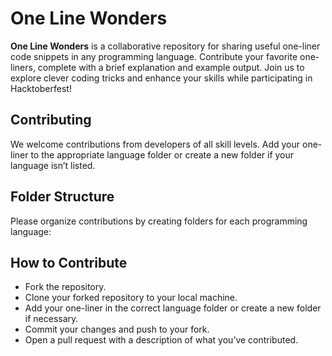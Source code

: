 # One Line Wonders

**One Line Wonders** is a collaborative repository for sharing useful one-liner code snippets in any programming language. Contribute your favorite one-liners, complete with a brief explanation and example output. Join us to explore clever coding tricks and enhance your skills while participating in Hacktoberfest!

## Contributing
We welcome contributions from developers of all skill levels. Add your one-liner to the appropriate language folder or create a new folder if your language isn’t listed.

## Folder Structure
Please organize contributions by creating folders for each programming language:

## How to Contribute
- Fork the repository.
- Clone your forked repository to your local machine.
- Add your one-liner in the correct language folder or create a new folder if necessary.
- Commit your changes and push to your fork.
- Open a pull request with a description of what you’ve contributed.
